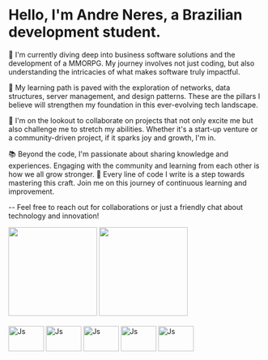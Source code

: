 # Hello, I'm Andre Neres, a Brazilian development student.

🔭 I'm currently diving deep into business software solutions and the development of a MMORPG. My journey involves not just coding, but also understanding the intricacies of what makes software truly impactful.

🌱 My learning path is paved with the exploration of networks, data structures, server management, and design patterns. These are the pillars I believe will strengthen my foundation in this ever-evolving tech landscape.

👯 I'm on the lookout to collaborate on projects that not only excite me but also challenge me to stretch my abilities. Whether it's a start-up venture or a community-driven project, if it sparks joy and growth, I'm in.

📚 Beyond the code, I'm passionate about sharing knowledge and experiences. Engaging with the community and learning from each other is how we all grow stronger.
🌟 Every line of code I write is a step towards mastering this craft. Join me on this journey of continuous learning and improvement.

-- Feel free to reach out for collaborations or just a friendly chat about technology and innovation!

<div>
  <img height="175cm" src="https://github-readme-stats.vercel.app/api?username=neresandre96&show_icons=true&theme=dark&include_all_commits=true&count_private=true"/>
  <img height="175cm" src="https://github-readme-stats.vercel.app/api/top-langs/?username=neresandre96&layout=compact&langs_count=6&theme=dark"/>
</div>

<div style="display: inline-block"><br>
  <img align="center" alt="Js" height="50" width="70" src="https://cdn.jsdelivr.net/gh/devicons/devicon/icons/javascript/javascript-original.svg" />
  <img align="center" alt="Js" height="50" width="70" src="https://cdn.jsdelivr.net/gh/devicons/devicon/icons/csharp/csharp-original.svg" />
  <img align="center" alt="Js" height="50" width="70" src="https://cdn.jsdelivr.net/gh/devicons/devicon/icons/python/python-original.svg" />
  <img align="center" alt="Js" height="50" width="70" src="https://cdn.jsdelivr.net/gh/devicons/devicon/icons/html5/html5-original.svg" />
  <img align="center" alt="Js" height="50" width="70" src="https://cdn.jsdelivr.net/gh/devicons/devicon/icons/css3/css3-original.svg" />
  
</div>
